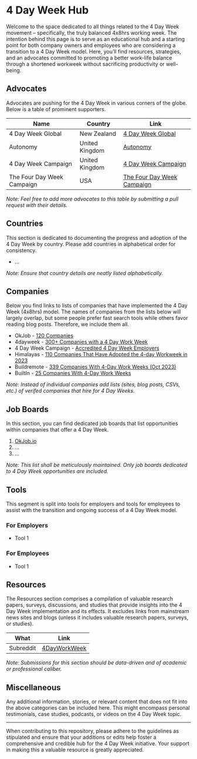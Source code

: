 # 4 Day Week Hub

Welcome to the space dedicated to all things related to the 4 Day Week movement – specifically, the truly balanced 4x8hrs working week. The intention behind this page is to serve as an educational hub and a starting point for both company owners and employees who are considering a transition to a 4 Day Week model. Here, you’ll find resources, strategies, and an advocates committed to promoting a better work-life balance through a shortened workweek without sacrificing productivity or well-being.

## Advocates

Advocates are pushing for the 4 Day Week in various corners of the globe. Below is a table of prominent supporters.

| Name              | Country       | Link                                 |
|-------------------|---------------|--------------------------------------|
| 4 Day Week Global        | New Zealand     | [4 Day Week Global](https://www.4dayweek.com/)                            |
| Autonomy        | United Kingdom     | [Autonomy](https://autonomy.work/)                            |
| 4 Day Week Campaign        | United Kingdom     | [4 Day Week Campaign](https://www.4dayweek.co.uk/)                            |
| The Four Day Week Campaign               | USA           | [The Four Day Week Campaign](https://workfour.org/)                                  |

*Note: Feel free to add more advocates to this table by submitting a pull request with their details.*

## Countries

This section is dedicated to documenting the progress and adoption of the 4 Day Week by country. Please add countries in alphabetical order for consistency.

- ...

*Note: Ensure that country details are neatly listed alphabetically.*

## Companies

Below you find links to lists of companies that have implemented the 4 Day Week (4x8hrs) model. The names of companies from the lists below will largely overlap, but some people prefer fast search tools while others favor reading blog posts. Therefore, we include them all. 

- OkJob - [120 Companies](https://www.okjob.io/companies)
- 4dayweek - [300+ Companies with a 4 Day Work Week](https://4dayweek.io/companies)
- 4 Day Week Campaign - [Accredited 4 Day Week Employers](https://www.4dayweek.co.uk/employers)
- Himalayas - [110 Companies That Have Adopted the 4-day Workweek in 2023](https://himalayas.app/advice/companies-with-4-day-workweeks)
- Buildremote - [339 Companies With 4-Day Work Weeks (Oct 2023)](https://buildremote.co/four-day-week/4-day-work-week-companies/)
- BuiltIn - [25 Companies With 4-Day Work Weeks](https://builtin.com/company-culture/companies-with-4-day-work-weeks)

*Note: Instead of individual companies add lists (sites, blog posts, CSVs, etc.) of verifed companies that hire for 4 Day Weeks.*

## Job Boards

In this section, you can find dedicated job boards that list opportunities within companies that offer a 4 Day Week.

1. [OkJob.io](https://www.okjob.io/jobs)
2. ...
3. ...

*Note: This list shall be meticulously maintained. Only job boards dedicated to 4 Day Week opportunities are included.*

## Tools

This segment is split into tools for employers and tools for employees to assist with the transition and ongoing success of a 4 Day Week model.

### For Employers

- Tool 1

### For Employees

- Tool 1

## Resources

The Resources section comprises a compilation of valuable research papers, surveys, discussions, and studies that provide insights into the 4 Day Week implementation and its effects. It excludes links from mainstream news sites and blogs (unless it includes valuable research papers, surveys, or studies).

What       | Link                                 |
---------------|--------------------------------------|
Subreddit     | [4DayWorkWeek](https://www.reddit.com/r/4DayWorkWeek/) |

*Note: Submissions for this section should be data-driven and of academic or professional caliber.*

## Miscellaneous

Any additional information, stories, or relevant content that does not fit into the above categories can be included here. This might encompass personal testimonials, case studies, podcasts, or videos on the 4 Day Week topic.

---

When contributing to this repository, please adhere to the guidelines as stipulated and ensure that your additions or edits help foster a comprehensive and credible hub for the 4 Day Week initiative. Your support in making this a valuable resource is greatly appreciated.
